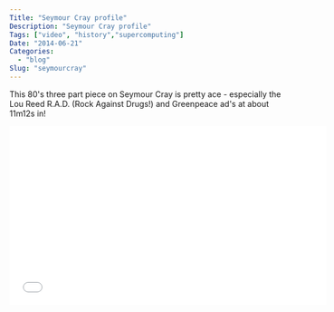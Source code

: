```yaml
---
Title: "Seymour Cray profile"
Description: "Seymour Cray profile"
Tags: ["video", "history","supercomputing"]
Date: "2014-06-21"
Categories:
  - "blog"
Slug: "seymourcray"
---
```


This 80's three part piece on Seymour Cray is pretty ace - especially the Lou Reed R.A.D. (Rock Against Drugs!) and Greenpeace ad's at about 11m12s in!  

<div class="video-container">
<iframe width="560" height="315" src="//www.youtube.com/embed/jG63r4e6eb8" frameborder="0" allowfullscreen></iframe>
</div>

